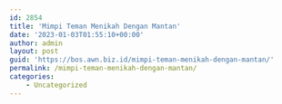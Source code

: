 ```yaml
---
id: 2854
title: 'Mimpi Teman Menikah Dengan Mantan'
date: '2023-01-03T01:55:10+00:00'
author: admin
layout: post
guid: 'https://bos.awn.biz.id/mimpi-teman-menikah-dengan-mantan/'
permalink: /mimpi-teman-menikah-dengan-mantan/
categories:
    - Uncategorized
---
```


